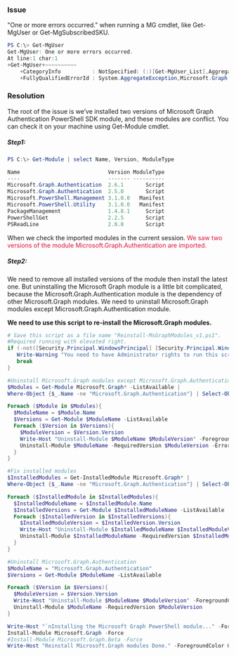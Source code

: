 ### Issue
"One or more errors occurred." when running a MG cmdlet, like Get-MgUser or Get-MgSubscribedSKU.

``` PowerShell {.line-numbers}
PS C:\> Get-MgUser
Get-MgUser: One or more errors occurred.
At line:1 char:1
+Get-MgUser+~~~~~~~~~~
    +CategoryInfo          : NotSpecified: (:)[Get-MgUser_List],AggregateException
    +FullyQualifiedErrorId : System.AggregateException,Microsoft.Graph.PowerShell.Cmdlets.GetMgUser_List
```

### Resolution
The root of the issue is we’ve installed two versions of Microsoft Graph Authentication PowerShell SDK module, and these modules are conflict. You can check it on your machine using Get-Module cmdlet.

##### Step1:
```PowerShell
PS C:\> Get-Module | select Name, Version, ModuleType

Name                            Version ModuleType
----                            ------- ----------
Microsoft.Graph.Authentication  2.6.1       Script
Microsoft.Graph.Authentication  2.5.0       Script
Microsoft.PowerShell.Management 3.1.0.0   Manifest
Microsoft.PowerShell.Utility    3.1.0.0   Manifest
PackageManagement               1.4.8.1     Script
PowerShellGet                   2.2.5       Script
PSReadLine                      2.0.0       Script
```
When we check the imported modules in the current session. <font color=#DC143C>We saw two versions of the module Microsoft.Graph.Authentication are imported.</font>

##### Step2:
We need to remove all installed versions of the module then install the latest one. 
But uninstalling the Microsoft Graph module is a little bit complicated, because the Microsoft.Graph.Authentication module is the dependency of other Microsoft.Graph modules. We need to uninstall Microsoft.Graph modules except Microsoft.Graph.Authentication module.

<b>We need to use this script to re-install the Microsoft.Graph modules.</b>

```PowerShell {.line-numbers}
# Save this script as a file name "Reinstall-MsGraphModules_v1.ps1".
#Required running with elevated right.
if (-not([Security.Principal.WindowsPrincipal] [Security.Principal.WindowsIdentity]::GetCurrent()).IsInRole([Security.Principal.WindowsBuiltInRole] "Administrator")) {
   Write-Warning "You need to have Administrator rights to run this script!`nPlease re-run this script as an Administrator in an elevated powershell prompt!"
   break
}

#Uninstall Microsoft.Graph modules except Microsoft.Graph.Authentication
$Modules = Get-Module Microsoft.Graph* -ListAvailable | 
Where-Object {$_.Name -ne "Microsoft.Graph.Authentication"} | Select-Object Name -Unique

Foreach ($Module in $Modules){
  $ModuleName = $Module.Name
  $Versions = Get-Module $ModuleName -ListAvailable
  Foreach ($Version in $Versions){
    $ModuleVersion = $Version.Version
    Write-Host "Uninstall-Module $ModuleName $ModuleVersion" -ForegroundColor Cyan
    Uninstall-Module $ModuleName -RequiredVersion $ModuleVersion -ErrorAction SilentlyContinue
  }
}

#Fix installed modules
$InstalledModules = Get-InstalledModule Microsoft.Graph* | 
Where-Object {$_.Name -ne "Microsoft.Graph.Authentication"} | Select-Object Name -Unique

Foreach ($InstalledModule in $InstalledModules){
  $InstalledModuleName = $InstalledModule.Name
  $InstalledVersions = Get-Module $InstalledModuleName -ListAvailable
  Foreach ($InstalledVersion in $InstalledVersions){
    $InstalledModuleVersion = $InstalledVersion.Version
    Write-Host "Uninstall-Module $InstalledModuleName $InstalledModuleVersion" -ForegroundColor Cyan
    Uninstall-Module $InstalledModuleName -RequiredVersion $InstalledModuleVersion -ErrorAction SilentlyContinue
  }
}

#Uninstall Microsoft.Graph.Authentication
$ModuleName = "Microsoft.Graph.Authentication"
$Versions = Get-Module $ModuleName -ListAvailable

Foreach ($Version in $Versions){
  $ModuleVersion = $Version.Version
  Write-Host "Uninstall-Module $ModuleName $ModuleVersion" -ForegroundColor Cyan
  Uninstall-Module $ModuleName -RequiredVersion $ModuleVersion
}

Write-Host "`nInstalling the Microsoft Graph PowerShell module..." -ForegroundColor Yellow
Install-Module Microsoft.Graph -Force
#Install-Module Microsoft.Graph.Beta -Force
Write-Host "Reinstall Microsoft.Graph modules Done." -ForegroundColor Green
```
